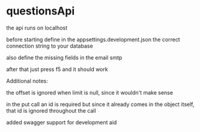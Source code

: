 # questionsApi
the api runs on localhost

before starting define in the appsettings.development.json the correct connection string to your database

also define the missing fields in the email smtp

after that just press f5 and it should work



Additional notes:

the offset is ignored when limit is null, since it wouldn't make sense

in the put call an id is required but since it already comes in the object itself, that id is ignored throughout the call

added swagger support for development aid
